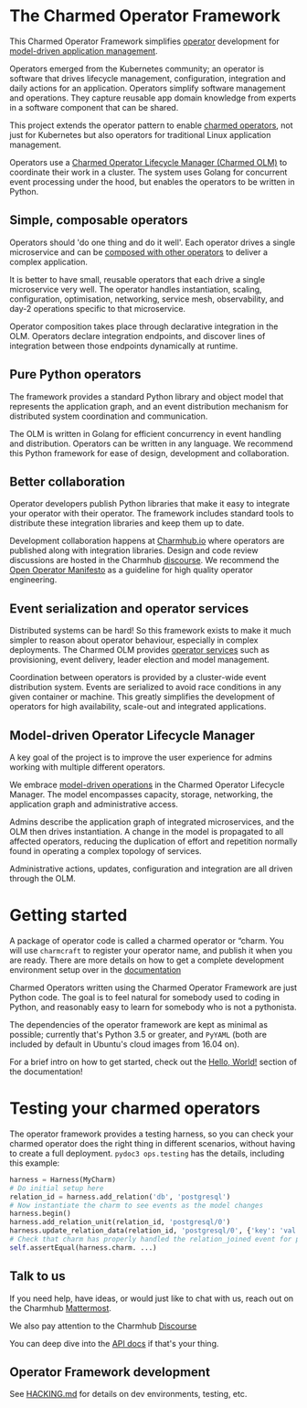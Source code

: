 # The Charmed Operator Framework

This Charmed Operator Framework simplifies [operator](https://charmhub.io/about) development
for [model-driven application management](https://juju.is/model-driven-operations).

Operators emerged from the Kubernetes community; an operator is software that drives lifecycle
management, configuration, integration and daily actions for an application. Operators simplify
software management and operations. They capture reusable app domain knowledge from experts in a
software component that can be shared.

This project extends the operator pattern to enable
[charmed operators](https://juju.is/universal-operators), not just for Kubernetes but also
operators for traditional Linux application management.

Operators use a [Charmed Operator Lifecycle Manager
(Charmed OLM)](https://juju.is/operator-lifecycle-manager) to coordinate their work in a cluster.
The system uses Golang for concurrent event processing under the hood, but enables the operators to
be written in Python.

## Simple, composable operators

Operators should 'do one thing and do it well'. Each operator drives a single microservice and can
be [composed with other operators](https://juju.is/integration) to deliver a complex application.

It is better to have small, reusable operators that each drive a single microservice very well.
The operator handles instantiation, scaling, configuration, optimisation, networking, service mesh,
observability, and day-2 operations specific to that microservice.

Operator composition takes place through declarative integration in the OLM. Operators declare
integration endpoints, and discover lines of integration between those endpoints dynamically at
runtime.

## Pure Python operators

The framework provides a standard Python library and object model that represents the application
graph, and an event distribution mechanism for distributed system coordination and communication.

The OLM is written in Golang for efficient concurrency in event handling and distribution.
Operators can be written in any language. We recommend this Python framework for ease of design,
development and collaboration.

## Better collaboration

Operator developers publish Python libraries that make it easy to integrate your operator with
their operator. The framework includes standard tools to distribute these integration libraries and
keep them up to date.

Development collaboration happens at [Charmhub.io](https://charmhub.io/) where operators are
published along with integration libraries. Design and code review discussions are hosted in the
Charmhub [discourse]. We recommend the [Open Operator Manifesto](https://charmhub.io/manifesto)
as a guideline for high quality operator engineering.

## Event serialization and operator services

Distributed systems can be hard! So this framework exists to make it much simpler to reason about
operator behaviour, especially in complex deployments. The Charmed OLM provides
[operator services](https://juju.is/operator-services) such as provisioning, event delivery,
leader election and model management.

Coordination between operators is provided by a cluster-wide event distribution system. Events are
serialized to avoid race conditions in any given container or machine. This greatly simplifies the
development of operators for high availability, scale-out and integrated applications.

## Model-driven Operator Lifecycle Manager

A key goal of the project is to improve the user experience for admins working with multiple
different operators.

We embrace [model-driven operations](https://juju.is/model-driven-operations) in the Charmed
Operator Lifecycle Manager. The model encompasses capacity, storage, networking, the application
graph and administrative access.

Admins describe the application graph of integrated microservices, and the OLM then drives
instantiation. A change in the model is propagated to all affected operators, reducing the
duplication of effort and repetition normally found in operating a complex topology of services.

Administrative actions, updates, configuration and integration are all driven through the OLM.

# Getting started

A package of operator code is called a charmed operator or “charm. You will use `charmcraft` to
register your operator name, and publish it when you are ready. There are more details on how to
get a complete development environment setup over in the
[documentation](https://juju.is/docs/sdk/dev-setup)

Charmed Operators written using the Charmed Operator Framework are just Python code. The goal
is to feel natural for somebody used to coding in Python, and reasonably easy to learn for somebody
who is not a pythonista.

The dependencies of the operator framework are kept as minimal as possible; currently that's Python
3.5 or greater, and `PyYAML` (both are included by default in Ubuntu's cloud images from 16.04 on).

For a brief intro on how to get started, check out the
[Hello, World!](https://juju.is/docs/sdk/hello-world) section of the documentation!

# Testing your charmed operators

The operator framework provides a testing harness, so you can check your charmed operator does the
right thing in different scenarios, without having to create a full deployment.
`pydoc3 ops.testing` has the details, including this example:

```python
harness = Harness(MyCharm)
# Do initial setup here
relation_id = harness.add_relation('db', 'postgresql')
# Now instantiate the charm to see events as the model changes
harness.begin()
harness.add_relation_unit(relation_id, 'postgresql/0')
harness.update_relation_data(relation_id, 'postgresql/0', {'key': 'val'})
# Check that charm has properly handled the relation_joined event for postgresql/0
self.assertEqual(harness.charm. ...)
```

## Talk to us

If you need help, have ideas, or would just like to chat with us, reach out on
the Charmhub [Mattermost].

We also pay attention to the Charmhub [Discourse]

You can deep dive into the [API docs] if that's your thing.

[discourse]: https://discourse.charmhub.io
[api docs]: https://ops.rtfd.io/
[sdk docs]: https://juju.is/docs/sdk
[mattermost]: https://chat.charmhub.io/charmhub/channels/charm-dev

## Operator Framework development

See [HACKING.md](HACKING.md) for details on dev environments, testing, etc.

